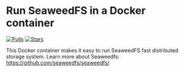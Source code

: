 # Run SeaweedFS in a Docker container

[![Pulls](https://img.shields.io/docker/pulls/zcalusic/seaweedfs.svg)](https://hub.docker.com/r/zcalusic/seaweedfs/)
[![Stars](https://img.shields.io/docker/stars/zcalusic/seaweedfs.svg)](https://hub.docker.com/r/zcalusic/seaweedfs/)

This Docker container makes it easy to run SeaweedFS fast distributed storage system.  Learn more about Seaweedfs: <https://github.com/seaweedfs/seaweedfs/>
